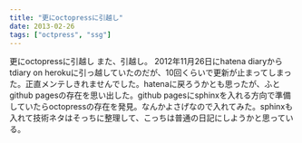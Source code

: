 ```yaml
---
title: "更にoctopressに引越し"
date: 2013-02-26
tags: ["octpress", "ssg"]
---
```


更にoctopressに引越し
また、引越し。
2012年11月26日にhatena diaryからtdiary on
herokuに引っ越していたのだが、10回くらいで更新が止まってしまった。正直メンテしきれませんでした。hatenaに戻ろうかとも思ったが、ふとgithub
pagesの存在を思い出した。github
pagesにsphinxを入れる方向で準備していたらoctopressの存在を発見。なんかよさげなので入れてみた。sphinxも入れて技術ネタはそっちに整理して、こっちは普通の日記にしようかと思っている。
